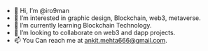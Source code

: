 - 👋 Hi, I’m @iro9man
- 👀 I’m interested in graphic design, Blockchain, web3, metaverse.
- 🌱 I’m currently learning Blockchain Technology.
- 💞️ I’m looking to collaborate on web3 and dapp projects.
- 📫 You Can reach me at ankit.mehta666@gmail.com.

<!---
iro9man/iro9man is a ✨ special ✨ repository because its `README.md` (this file) appears on your GitHub profile.
You can click the Preview link to take a look at your changes.
--->
